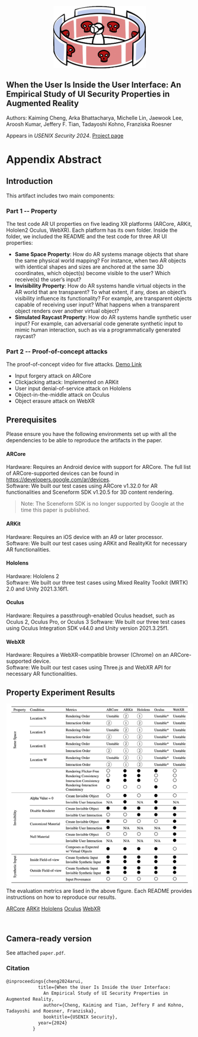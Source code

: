 <center>
<img src="./img/logo_object.png" alt="Logo Icon" width="250" />
</center>

## When the User Is Inside the User Interface: An Empirical Study of UI Security Properties in Augmented Reality
Authors: Kaiming Cheng, Arka Bhattacharya, Michelle Lin, Jaewook Lee, Aroosh Kumar, Jeffery F. Tian, Tadayoshi Kohno, Franziska Roesner

Appears in *USENIX Security 2024*. 
[Project page](https://ar-sec.cs.washington.edu/ar_ui/)


# Appendix Abstract

## Introduction
This artifact includes two main components: 

### Part 1 -- Property 
The test code AR UI properties on five leading XR platforms (ARCore, ARKit, Hololen2 Oculus, WebXR). Each platform has its own folder. Inside the folder, we included the README and the test code for three AR UI properties:
* **Same Space Property**: How do AR systems manage objects that share the same physical world mapping? For instance, when two AR objects with identical shapes and sizes are anchored at the same 3D coordinates, which object(s) become visible to the user? Which receive(s) the user’s input?
* **Invisibility Property**: How do AR systems handle virtual objects
in the AR world that are transparent? To what extent, if any, does an object’s visibility influence its functionality? For example, are transparent objects capable of receiving user input? What happens when a transparent object renders over another virtual object?
* **Simulated Raycast Property**: How do AR systems handle synthetic user input? For example, can adversarial code generate synthetic input to mimic human interaction, such as via a programmatically generated raycast? 



### Part 2 -- Proof-of-concept attacks
The proof-of-concept video for five attacks. [Demo Link](https://ar-sec.cs.washington.edu/ar_ui/)
* Input forgery attack on ARCore 
* Clickjacking attack: Implemented on ARKit 
* User input denial-of-service attack on Hololens 
* Object-in-the-middle attack on Oculus
* Object erasure attack on WebXR 

## Prerequisites

Please ensure you have the following environments set up with all the dependencies
to be able to reproduce the artifacts in the paper. 

#### ARCore
Hardware: Requires an Android device with support for ARCore. The full list of ARCore-supported devices can be found in https://developers.google.com/ar/devices. <br>
Software: We built our test cases using ARCore v1.32.0 for AR functionalities and Sceneform SDK v1.20.5 for 3D content rendering.
> Note: The Sceneform SDK is no longer supported by Google at the time this paper is published. 

#### ARKit
Hardware: Requires an iOS device with an A9 or later processor. <br> 
Software: We built our test cases using ARKit and RealityKit for necessary AR functionalities.  

#### Hololens
Hardware: Hololens 2<br>
Software: We built our three test cases using Mixed Reality Toolkit (MRTK) 2.0 and Unity 2021.3.16f1.

#### Oculus
Hardware: Requires a passthrough-enabled Oculus headset, such as Oculus 2, Oculus Pro, or Oculus 3
Software: We built our three test cases using Oculus Integration SDK v44.0 and Unity version 2021.3.25f1.

#### WebXR
Hardware: Requires a WebXR-compatible browser (Chrome) on an ARCore-supported device. <br>
Software: We built our test cases using Three.js and WebXR API for necessary AR functionalities.


## Property Experiment Results 
<center>
<img src="./img/Experiment_Result.png" alt="Result" width="750" />
</center>
The evaluation metrics are lised in the above figure. Each README provides instructions on how to reproduce our results.

[ARCore](Property_Code/ARCore/README.md)
[ARKit](Property_Code/ARKit/README.md)
[Hololens](Property_Code/Hololens/README.md)
[Oculus](Property_Code/Oculus/README.md)
[WebXR](Property_Code/WebXR/README.md)

 </br>

## Camera-ready version
See attached `paper.pdf`.

### Citation

```
@inproceedings{cheng2024arui,
            title={When the User Is Inside the User Interface:
              An Empirical Study of UI Security Properties in Augmented Reality,
              author={Cheng, Kaiming and Tian, Jeffery F and Kohno, Tadayoshi and Roesner, Franziska},
              booktitle={USENIX Security},
            year={2024}
          }
```
